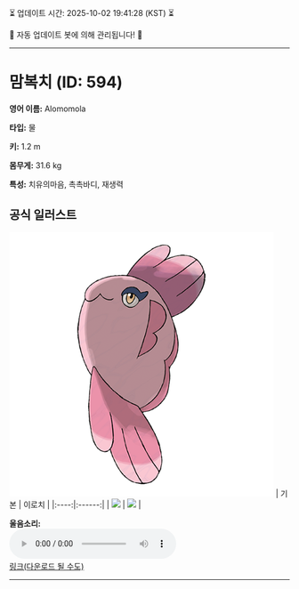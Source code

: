 
⏳ 업데이트 시간: 2025-10-02 19:41:28 (KST) ⏳

🤖 자동 업데이트 봇에 의해 관리됩니다! 🤖

---

# 맘복치 (ID: 594)
**영어 이름:** Alomomola

**타입:** 물

**키:** 1.2 m

**몸무게:** 31.6 kg

**특성:** 치유의마음, 촉촉바디, 재생력

## 공식 일러스트
![](https://raw.githubusercontent.com/PokeAPI/sprites/master/sprites/pokemon/other/official-artwork/594.png)
| 기본 | 이로치 |
|:----:|:------:|
| <img src="http://play.pokemonshowdown.com/sprites/ani/alomomola.gif" width="200"> | <img src="http://play.pokemonshowdown.com/sprites/ani-shiny/alomomola.gif" width="200"> |

**울음소리:**<br><audio controls src="https://raw.githubusercontent.com/PokeAPI/cries/main/cries/pokemon/latest/594.ogg"></audio><br> [링크(다운로드 될 수도)](https://raw.githubusercontent.com/PokeAPI/cries/main/cries/pokemon/latest/594.ogg)


---
